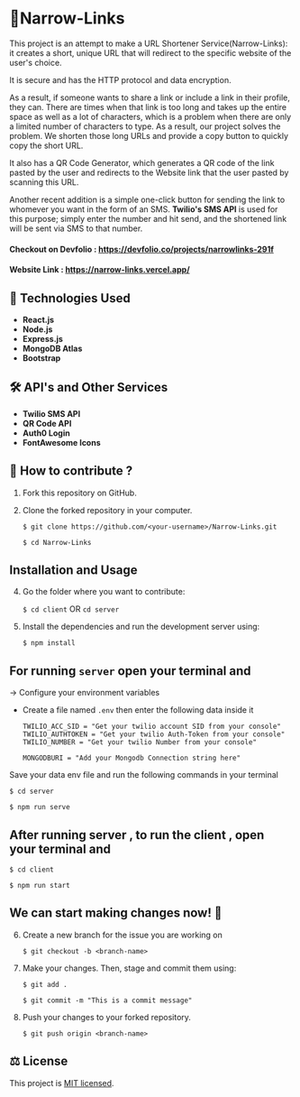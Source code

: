 # 🔗Narrow-Links

This project is an attempt to make a URL Shortener Service(Narrow-Links): it creates a short, unique URL that will redirect to the specific website of the user's choice.

It is secure and has the HTTP protocol and data encryption.

As a result, if someone wants to share a link or include a link in their profile, they can. There are times when that link is too long and takes up the entire space as well as a lot of characters, which is a problem when there are only a limited number of characters to type. As a result, our project solves the problem. We shorten those long URLs and provide a copy button to quickly copy the short URL.

It also has a QR Code Generator, which generates a QR code of the link pasted by the user and redirects to the Website link that the user pasted by scanning this URL.

Another recent addition is a simple one-click button for sending the link to whomever you want in the form of an SMS. **Twilio's SMS API** is used for this purpose; simply enter the number and hit send, and the shortened link will be sent via SMS to that number.


#### Checkout on Devfolio : https://devfolio.co/projects/narrowlinks-291f

#### Website Link : https://narrow-links.vercel.app/

## 🧰 Technologies Used 

- **React.js** 
- **Node.js** 
- **Express.js**
- **MongoDB Atlas**
- **Bootstrap**

## 🛠️ API's and Other Services

- **Twilio SMS API**
- **QR Code API**
- **Auth0 Login**
- **FontAwesome Icons**

## 🚀 How to contribute ?

1. Fork this repository on GitHub.

2. Clone the forked repository in your computer.

    `$ git clone https://github.com/<your-username>/Narrow-Links.git`
    
    `$ cd Narrow-Links`

## Installation and Usage 

4. Go the folder where you want to contribute:

    `$ cd client` OR `cd server`

5. Install the dependencies and run the development server using:

     `$ npm install`

  ## For running `server` open your terminal and 
  
  -> Configure your environment variables 
  
   - Create a file named `.env` then enter the following data inside it 
     
     ```env
     TWILIO_ACC_SID = "Get your twilio account SID from your console"
     TWILIO_AUTHTOKEN = "Get your twilio Auth-Token from your console"
     TWILIO_NUMBER = "Get your twilio Number from your console"

     MONGODBURI = "Add your Mongodb Connection string here"
     ```
    
   Save your data env file and run the following commands in your terminal
   
   `$ cd server`
    
   `$ npm run serve`
  
  ## After running server , to run the client , open your terminal and 
  
   `$ cd client`
    
   `$ npm run start`

## We can start making changes now! 🥳

6. Create a new branch for the issue you are working on
    
    `$ git checkout -b <branch-name>`

7. Make your changes. Then, stage and commit them using:

    `$ git add .`
    
    `$ git commit -m "This is a commit message"`
    
7. Push your changes to your forked repository.

    `$ git push origin <branch-name>`
    
    
##  ⚖️ License

This project is [MIT licensed](./LICENSE.md).
